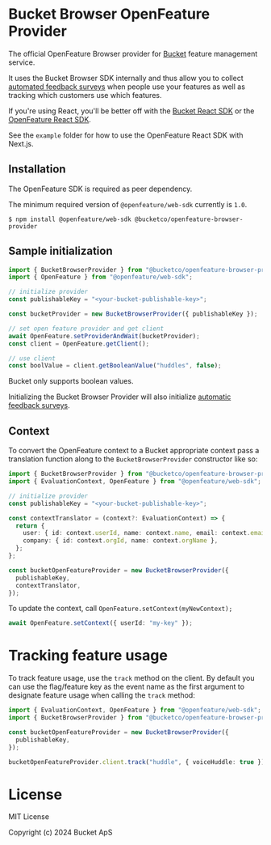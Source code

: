 # Bucket Browser OpenFeature Provider

The official OpenFeature Browser provider for [Bucket](https://bucket.co) feature management service.

It uses the Bucket Browser SDK internally and thus allow you to collect [automated feedback surveys](https://github.com/bucketco/bucket-javascript-sdk/tree/main/packages/browser-sdk#qualitative-feedback)
when people use your features as well as tracking which customers use which features.

If you're using React, you'll be better off with the [Bucket React SDK](https://github.com/bucketco/bucket-javascript-sdk/blob/main/packages/react-sdk/README.md) or the [OpenFeature React SDK](https://openfeature.dev/docs/reference/technologies/client/web/react/).

See the `example` folder for how to use the OpenFeature React SDK with Next.js.

## Installation

The OpenFeature SDK is required as peer dependency.

The minimum required version of `@openfeature/web-sdk` currently is `1.0`.

```
$ npm install @openfeature/web-sdk @bucketco/openfeature-browser-provider
```

## Sample initialization

```ts
import { BucketBrowserProvider } from "@bucketco/openfeature-browser-provider";
import { OpenFeature } from "@openfeature/web-sdk";

// initialize provider
const publishableKey = "<your-bucket-publishable-key>";

const bucketProvider = new BucketBrowserProvider({ publishableKey });

// set open feature provider and get client
await OpenFeature.setProviderAndWait(bucketProvider);
const client = OpenFeature.getClient();

// use client
const boolValue = client.getBooleanValue("huddles", false);
```

Bucket only supports boolean values.

Initializing the Bucket Browser Provider will
also initialize [automatic feedback surveys](https://github.com/bucketco/bucket-javascript-sdk/tree/main/packages/browser-sdk#qualitative-feedback).

## Context

To convert the OpenFeature context to a Bucket appropriate context
pass a translation function along to the `BucketBrowserProvider` constructor
like so:

```ts
import { BucketBrowserProvider } from "@bucketco/openfeature-browser-provider";
import { EvaluationContext, OpenFeature } from "@openfeature/web-sdk";

// initialize provider
const publishableKey = "<your-bucket-publishable-key>";

const contextTranslator = (context?: EvaluationContext) => {
  return {
    user: { id: context.userId, name: context.name, email: context.email },
    company: { id: context.orgId, name: context.orgName },
  };
};

const bucketOpenFeatureProvider = new BucketBrowserProvider({
  publishableKey,
  contextTranslator,
});
```

To update the context, call `OpenFeature.setContext(myNewContext);`

```ts
await OpenFeature.setContext({ userId: "my-key" });
```

# Tracking feature usage

To track feature usage, use the `track` method on the client.
By default you can use the flag/feature key as the event name
as the first argument to designate feature usage when calling
the `track` method:

```ts
import { EvaluationContext, OpenFeature } from "@openfeature/web-sdk";
import { BucketBrowserProvider } from "@bucketco/openfeature-browser-provider";

const bucketOpenFeatureProvider = new BucketBrowserProvider({
  publishableKey,
});

bucketOpenFeatureProvider.client.track("huddle", { voiceHuddle: true });
```

# License

MIT License

Copyright (c) 2024 Bucket ApS
